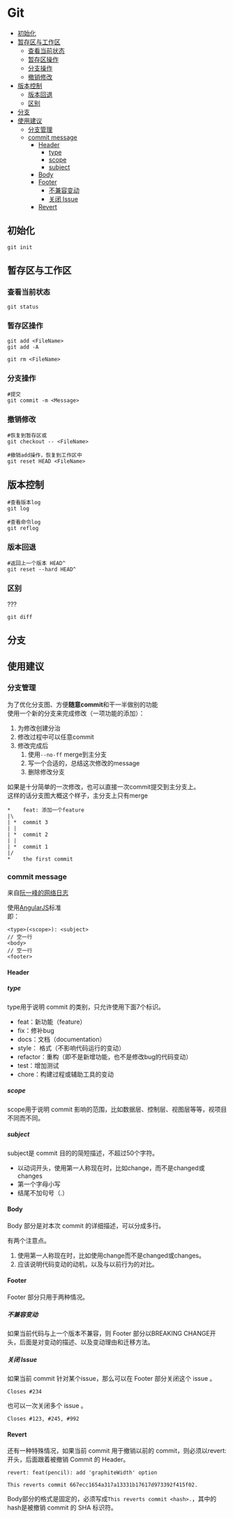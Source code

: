 # Git

- [初始化](#初始化)
- [暂存区与工作区](#暂存区与工作区)
  - [查看当前状态](#查看当前状态)
  - [暂存区操作](#暂存区操作)
  - [分支操作](#分支操作)
  - [撤销修改](#撤销修改)
- [版本控制](#版本控制)
  - [版本回退](#版本回退)
  - [区别](#区别)
- [分支](#分支)
- [使用建议](#使用建议)
  - [分支管理](#分支管理)
  - [commit message](#commit-message)
    - [Header](#header)
      - [type](#type)
      - [scope](#scope)
      - [subject](#subject)
    - [Body](#body)
    - [Footer](#footer)
      - [不兼容变动](#不兼容变动)
      - [关闭 Issue](#关闭-issue)
    - [Revert](#revert)

## 初始化

```shell
git init
```

## 暂存区与工作区

### 查看当前状态

```shell
git status
```

### 暂存区操作

```shell
git add <FileName>
git add -A

git rm <FileName>
```

### 分支操作

```shell
#提交
git commit -m <Message>
```

### 撤销修改

```shell
#恢复到暂存区或
git checkout -- <FileName>

#撤销add操作，恢复到工作区中
git reset HEAD <FileName>
```

## 版本控制

```shell
#查看版本log
git log

#查看命令log
git reflog
```

### 版本回退

```shell
#返回上一个版本 HEAD^
git reset --hard HEAD^

```

### 区别

???

```shell
git diff
```

## 分支

## 使用建议

### 分支管理

为了优化分支图、方便**随意commit**和干一半做别的功能  
使用一个新的分支来完成修改（一项功能的添加）：  

1. 为修改创建分治
2. 修改过程中可以任意commit
3. 修改完成后
    1. 使用`--no-ff` merge到主分支
    2. 写一个合适的，总结这次修改的message
    3. 删除修改分支  

如果是十分简单的一次修改，也可以直接一次commit提交到主分支上。  
这样的话分支图大概这个样子，主分支上只有merge  

```text
*    feat: 添加一个feature
|\
| *  commit 3
| |
| *  commit 2
| |
| *  commit 1
|/
*    the first commit
```

### commit message

来自[阮一峰的网络日志](https://www.ruanyifeng.com/blog/2016/01/commit_message_change_log.html)

使用[AngularJS](https://docs.google.com/document/d/1QrDFcIiPjSLDn3EL15IJygNPiHORgU1_OOAqWjiDU5Y/edit#heading=h.uyo6cb12dt6w)标准  
即：

```text
<type>(<scope>): <subject>
// 空一行
<body>
// 空一行
<footer>
```

#### Header

##### type

type用于说明 commit 的类别，只允许使用下面7个标识。

- feat：新功能（feature）
- fix：修补bug
- docs：文档（documentation）
- style： 格式（不影响代码运行的变动）
- refactor：重构（即不是新增功能，也不是修改bug的代码变动）
- test：增加测试
- chore：构建过程或辅助工具的变动

##### scope

scope用于说明 commit 影响的范围，比如数据层、控制层、视图层等等，视项目不同而不同。

##### subject

subject是 commit 目的的简短描述，不超过50个字符。

- 以动词开头，使用第一人称现在时，比如change，而不是changed或changes
- 第一个字母小写
- 结尾不加句号（.）

#### Body

Body 部分是对本次 commit 的详细描述，可以分成多行。

有两个注意点。

1. 使用第一人称现在时，比如使用change而不是changed或changes。
2. 应该说明代码变动的动机，以及与以前行为的对比。

#### Footer

Footer 部分只用于两种情况。

##### 不兼容变动

如果当前代码与上一个版本不兼容，则 Footer 部分以BREAKING CHANGE开头，后面是对变动的描述、以及变动理由和迁移方法。

##### 关闭 Issue

如果当前 commit 针对某个issue，那么可以在 Footer 部分关闭这个 issue 。

```text
Closes #234
```

也可以一次关闭多个 issue 。

```text
Closes #123, #245, #992
```

#### Revert

还有一种特殊情况，如果当前 commit 用于撤销以前的 commit，则必须以revert:开头，后面跟着被撤销 Commit 的 Header。

```text
revert: feat(pencil): add 'graphiteWidth' option

This reverts commit 667ecc1654a317a13331b17617d973392f415f02.
```

Body部分的格式是固定的，必须写成`This reverts commit <hash>.`，其中的hash是被撤销 commit 的 SHA 标识符。
